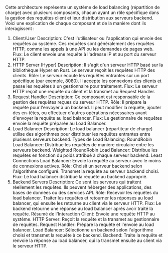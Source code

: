 Cette architecture représente un système de load balancing (répartition de charge) avec plusieurs composants, chacun ayant un rôle spécifique dans la gestion des requêtes client et leur distribution aux serveurs backend. Voici une explication de chaque composant et de la manière dont ils interagissent :

1. Client/User
Description: C'est l'utilisateur ou l'application qui envoie des requêtes au système. Ces requêtes sont généralement des requêtes HTTP, comme les appels à une API ou les demandes de pages web.
Flux: Le client envoie une requête à l'adresse IP et au port du serveur HTTP.
2. HTTP Server (Hyper)
Description: Il s'agit d'un serveur HTTP basé sur la bibliothèque Hyper en Rust. Le serveur reçoit les requêtes HTTP des clients.
Rôle:
Le serveur écoute les requêtes entrantes sur un port spécifique (par exemple, 8080).
Il accepte les connexions des clients et passe les requêtes à un gestionnaire pour traitement.
Flux: Le serveur HTTP reçoit une requête du client et la transmet au Request Handler.
3. Request Handler
Description: Ce composant est responsable de la gestion des requêtes reçues du serveur HTTP.
Rôle:
Il prépare la requête pour l'envoyer à un backend.
Il peut modifier la requête, ajouter des en-têtes, ou effectuer d'autres opérations nécessaires avant d'envoyer la requête au load balancer.
Flux: Le gestionnaire de requêtes envoie la requête préparée au Load Balancer.
4. Load Balancer
Description: Le load balancer (répartiteur de charge) utilise des algorithmes pour distribuer les requêtes entrantes entre plusieurs serveurs backend.
Types de Load Balancing:
RoundRobin Load Balancer: Distribue les requêtes de manière circulaire entre les serveurs backend.
Weighted RoundRobin Load Balancer: Distribue les requêtes en fonction du poids attribué à chaque serveur backend.
Least Connections Load Balancer: Envoie la requête au serveur avec le moins de connexions actives.
Rôle:
Choisit un serveur backend selon l'algorithme configuré.
Transmet la requête au serveur backend choisi.
Flux: Le load balancer distribue la requête au backend approprié.
5. Backend Servers
Description: Ce sont les serveurs qui traitent réellement les requêtes. Ils peuvent héberger des applications, des bases de données ou des services API.
Rôle:
Recevoir les requêtes du load balancer.
Traiter les requêtes et retourner les réponses au load balancer, qui ensuite les retourne au client via le serveur HTTP.
Flux: Le backend retourne une réponse au load balancer après avoir traité la requête.
Résumé de l'Interaction
Client: Envoie une requête HTTP au système.
HTTP Server: Reçoit la requête et la transmet au gestionnaire de requêtes.
Request Handler: Prépare la requête et l'envoie au load balancer.
Load Balancer: Sélectionne un backend selon l'algorithme choisi et transmet la requête à ce backend.
Backend: Traite la requête et renvoie la réponse au load balancer, qui la transmet ensuite au client via le serveur HTTP.
